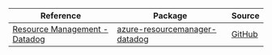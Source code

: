 | Reference | Package | Source |
|---|---|---|
|[Resource Management - Datadog](resourcemanager-datadog-readme.md)|[azure-resourcemanager-datadog](https://repo1.maven.org/maven2/com/azure/resourcemanager/azure-resourcemanager-datadog)|[GitHub](https://github.com/Azure/azure-sdk-for-java/blob/main/sdk/datadog/azure-resourcemanager-datadog)|
